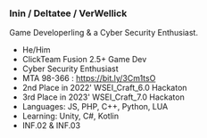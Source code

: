 ### **Inin / Deltatee / VerWellick**

Game Developerling & a Cyber Security Enthusiast.

 - He/Him
 - ClickTeam Fusion 2.5+ Game Dev
 - Cyber Security Enthusiast
 - MTA 98-366 : https://bit.ly/3Cm1tsO
 - 2nd Place in 2022' WSEI_Craft_6.0 Hackaton
 - 3rd Place in 2023' WSEI_Craft_7.0 Hackaton
 - Languages: JS, PHP, C++, Python, LUA
 - Learning: Unity, C#, Kotlin
 - INF.02 & INF.03 
